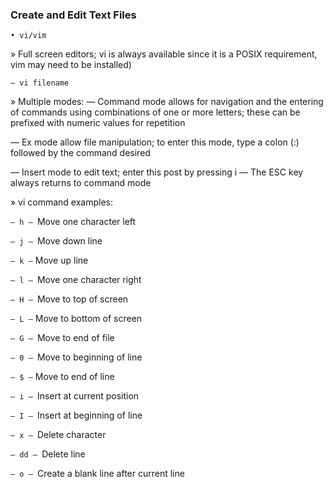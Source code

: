 
### Create and Edit Text Files

```
• vi/vim
```

» Full screen editors; vi is always available since it is a POSIX requirement, vim may need to be
installed)
```
— vi filename
```
» Multiple modes:
— Command mode allows for navigation and the entering of commands using combinations of
one or more letters; these can be prefixed with numeric values for repetition

— Ex mode allow file manipulation; to enter this mode, type a colon (:) followed by the
command desired

— Insert mode to edit text; enter this post by pressing i
— The ESC key always returns to command mode

» vi command examples:

```— h – ```Move one character left

```— j – ```Move down line

```— k –``` Move up line

```— l – ```Move one character right

```— H – ```Move to top of screen

```— L –``` Move to bottom of screen

```— G – ```Move to end of file

```— 0 – ```Move to beginning of line

```— $ –``` Move to end of line

```— i – ```Insert at current position

```— I – ```Insert at beginning of line

```— x – ```Delete character

```— dd – ```Delete line

```— o – ```Create a blank line after current line
